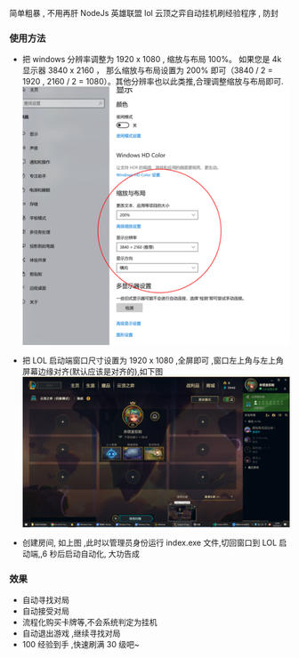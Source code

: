简单粗暴 , 不用再肝
NodeJs 英雄联盟 lol 云顶之弈自动挂机刷经验程序 , 防封

### 使用方法

- 把 windows 分辨率调整为 1920 x 1080 , 缩放与布局 100%。
  如果您是 4k 显示器 3840 x 2160 ， 那么缩放与布局设置为 200% 即可（3840 / 2 = 1920 , 2160 / 2 = 1080）。其他分辨率也以此类推,合理调整缩放与布局即可.
  ![演示文件](./sf.png)

- 把 LOL 启动端窗口尺寸设置为 1920 x 1080 ,全屏即可 ,窗口左上角与左上角屏幕边缘对齐(默认应该是对齐的),如下图
  ![演示文件](./ys.png)
- 创建房间, 如上图 ,此时以管理员身份运行 index.exe 文件,切回窗口到 LOL 启动端,,6 秒后启动自动化, 大功告成

### 效果

- 自动寻找对局
- 自动接受对局
- 流程化购买卡牌等,不会系统判定为挂机
- 自动退出游戏 ,继续寻找对局
- 100 经验到手 ,快速刷满 30 级吧~
